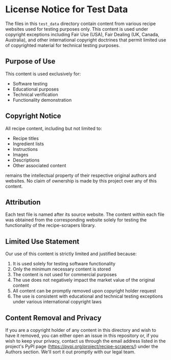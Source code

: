 # License Notice for Test Data

The files in this `test_data` directory contain content from various recipe websites used for testing purposes only. This content is used under copyright exceptions including Fair Use (USA), Fair Dealing (UK, Canada, Australia), and other international copyright doctrines that permit limited use of copyrighted material for technical testing purposes.

## Purpose of Use

This content is used exclusively for:
- Software testing
- Educational purposes
- Technical verification
- Functionality demonstration

## Copyright Notice

All recipe content, including but not limited to:
- Recipe titles
- Ingredient lists
- Instructions
- Images
- Descriptions
- Other associated content

remains the intellectual property of their respective original authors and websites. No claim of ownership is made by this project over any of this content.

## Attribution

Each test file is named after its source website. The content within each file was obtained from the corresponding website solely for testing the functionality of the recipe-scrapers library.

## Limited Use Statement

Our use of this content is strictly limited and justified because:
1. It is used solely for testing software functionality
2. Only the minimum necessary content is stored
3. The content is not used for commercial purposes
4. The use does not negatively impact the market value of the original content
5. All content can be promptly removed upon copyright holder request
6. The use is consistent with educational and technical testing exceptions under various international copyright laws

## Content Removal and Privacy

If you are a copyright holder of any content in this directory and wish to have it removed, you can either open an issue in this repository or, if you wish to keep your privacy, contact us through the email address listed in the project's PyPI page (https://pypi.org/project/recipe-scrapers/) under the Authors section. We'll sort it out promptly with our legal team.

